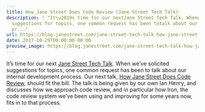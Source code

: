 ```yaml
---
title: How Jane Street Does Code Review (Jane Street Tech Talk)
description: ! "It\u2019s time for our nextJane Street Tech Talk. Whenwe\u2019ve solicited
  suggestions for topics, one common request has been totalk about our internal development
  pr..."
url: https://blog.janestreet.com/jane-street-tech-talk-how-jane-street-does-code-review/
date: 2017-10-29T00:00:00-00:00
preview_image: https://blog.janestreet.com/jane-street-tech-talk-how-jane-street-does-code-review/image.png
---
```


<p>It’s time for our next
<a href="https://www.janestreet.com/tech-talks/">Jane Street Tech Talk</a>. When
we’ve solicited suggestions for topics, one common request has been to
talk about our internal development process. Our next talk,
<a href="https://www.janestreet.com/tech-talks/code-review/">How Jane Street Does Code Review</a>,
should fit the bill. The talk is being given by our own Ian Henry, and
discusses how we approach code review, and in particular how Iron, the
code review system we’ve been using and improving for some years now,
fits in to that process.</p>
